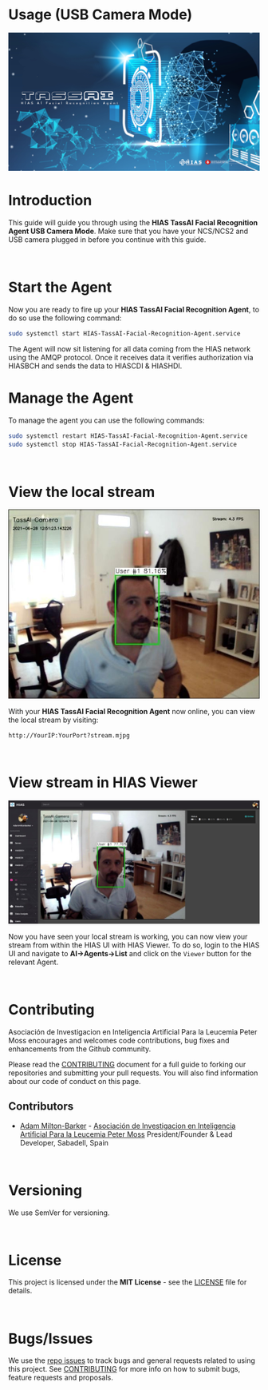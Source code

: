 # Usage (USB Camera Mode)

![HIAS TassAI Facial Recognition Agent](../img/project-banner.jpg)

# Introduction
This guide will guide you through using the **HIAS TassAI Facial Recognition Agent USB Camera Mode**. Make sure that you have your NCS/NCS2 and USB camera plugged in before you continue with this guide.

&nbsp;

# Start the Agent

Now you are ready to fire up your **HIAS TassAI Facial Recognition Agent**, to do so use the following command:

``` bash
sudo systemctl start HIAS-TassAI-Facial-Recognition-Agent.service
```

The Agent will now sit listening for all data coming from the HIAS network using the AMQP protocol. Once it receives data it verifies authorization via HIASBCH and sends the data to HIASCDI & HIASHDI.

# Manage the Agent

To manage the agent you can use the following commands:

``` bash
sudo systemctl restart HIAS-TassAI-Facial-Recognition-Agent.service
sudo systemctl stop HIAS-TassAI-Facial-Recognition-Agent.service
```

&nbsp;

# View the local stream

![HIAS TassAI Facial Recognition Agent Local Stream](../img/hias-tasai-local-stream.jpg)

With your **HIAS TassAI Facial Recognition Agent** now online, you can view the local stream by visiting:

```
http://YourIP:YourPort?stream.mjpg
```

&nbsp;

# View stream in HIAS Viewer

![HIAS TassAI Facial Recognition Agent HIAS Viewer](../img/hias-ai-agent-viewer.jpg)

Now you have seen your local stream is working, you can now view your stream from within the HIAS UI with HIAS Viewer. To do so, login to the HIAS UI and navigate to **AI->Agents->List** and click on the `Viewer` button for the relevant Agent.

&nbsp;

# Contributing
Asociación de Investigacion en Inteligencia Artificial Para la Leucemia Peter Moss encourages and welcomes code contributions, bug fixes and enhancements from the Github community.

Please read the [CONTRIBUTING](https://github.com/AIIAL/HIAS-TassAI-Facial-Recognition-Agent/blob/master/CONTRIBUTING.md "CONTRIBUTING") document for a full guide to forking our repositories and submitting your pull requests. You will also find information about our code of conduct on this page.

## Contributors
- [Adam Milton-Barker](https://www.leukemiaairesearch.com/association/volunteers/adam-milton-barker "Adam Milton-Barker") - [Asociación de Investigacion en Inteligencia Artificial Para la Leucemia Peter Moss](https://www.leukemiaresearchassociation.ai "Asociación de Investigacion en Inteligencia Artificial Para la Leucemia Peter Moss") President/Founder & Lead Developer, Sabadell, Spain

&nbsp;

# Versioning
We use SemVer for versioning.

&nbsp;

# License
This project is licensed under the **MIT License** - see the [LICENSE](https://github.com/AIIAL/HIAS-TassAI-Facial-Recognition-Agent/blob/master/LICENSE "LICENSE") file for details.

&nbsp;

# Bugs/Issues
We use the [repo issues](https://github.com/AIIAL/HIAS-TassAI-Facial-Recognition-Agent/issues "repo issues") to track bugs and general requests related to using this project. See [CONTRIBUTING](https://github.com/AIIAL/HIAS-TassAI-Facial-Recognition-Agent/blob/master/CONTRIBUTING.md "CONTRIBUTING") for more info on how to submit bugs, feature requests and proposals.
